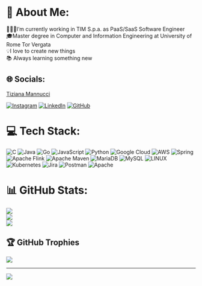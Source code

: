 # 💫 About Me:
👩🏻‍💻I’m currently working in TIM S.p.a. as PaaS/SaaS Software Engineer<br>🎓Master degree in Computer and Information Engineering at University of Rome Tor Vergata<br>💡I love to create new things<br>📚 Always learning something new


## 🌐 Socials:
<script src="https://platform.linkedin.com/badges/js/profile.js" async defer type="text/javascript"></script>
<div class="badge-base LI-profile-badge" data-locale="it_IT" data-size="medium" data-theme="light" data-type="VERTICAL" data-vanity="tiziana-mannucci-09903119a" data-version="v1"><a class="badge-base__link LI-simple-link" href="https://it.linkedin.com/in/tiziana-mannucci-09903119a?trk=profile-badge">Tiziana Mannucci</a></div>
              
[![Instagram](https://img.shields.io/badge/Instagram-%23E4405F.svg?logo=Instagram&logoColor=white)](https://instagram.com/titiana_mn) [![LinkedIn](https://img.shields.io/badge/LinkedIn-%230077B5.svg?logo=linkedin&logoColor=white)](https://www.linkedin.com/in/tiziana-mannucci-09903119a/) [![GitHub](https://img.shields.io/badge/-GitHub-000?logo=github)](https://github.com/titianaMannu)

# 💻 Tech Stack:
![C](https://img.shields.io/badge/c-%2300599C.svg?style=for-the-badge&logo=c&logoColor=white) ![Java](https://img.shields.io/badge/java-%23ED8B00.svg?style=for-the-badge&logo=java&logoColor=white) ![Go](https://img.shields.io/badge/go-%2300ADD8.svg?style=for-the-badge&logo=go&logoColor=white) ![JavaScript](https://img.shields.io/badge/javascript-%23323330.svg?style=for-the-badge&logo=javascript&logoColor=%23F7DF1E) ![Python](https://img.shields.io/badge/python-3670A0?style=for-the-badge&logo=python&logoColor=ffdd54) ![Google Cloud](https://img.shields.io/badge/Google%20Cloud-%234285F4.svg?style=for-the-badge&logo=google-cloud&logoColor=white) ![AWS](https://img.shields.io/badge/AWS-%23FF9900.svg?style=for-the-badge&logo=amazon-aws&logoColor=white) ![Spring](https://img.shields.io/badge/spring-%236DB33F.svg?style=for-the-badge&logo=spring&logoColor=white) ![Apache Flink](https://img.shields.io/badge/Apache%20Flink-E6526F?style=for-the-badge&logo=Apache%20Flink&logoColor=white) ![Apache Maven](https://img.shields.io/badge/Apache%20Maven-C71A36?style=for-the-badge&logo=Apache%20Maven&logoColor=white) ![MariaDB](https://img.shields.io/badge/MariaDB-003545?style=for-the-badge&logo=mariadb&logoColor=white) ![MySQL](https://img.shields.io/badge/mysql-%2300f.svg?style=for-the-badge&logo=mysql&logoColor=white) ![LINUX](https://img.shields.io/badge/Linux-FCC624?style=for-the-badge&logo=linux&logoColor=black) ![Kubernetes](https://img.shields.io/badge/kubernetes-%23326ce5.svg?style=for-the-badge&logo=kubernetes&logoColor=white) ![Jira](https://img.shields.io/badge/jira-%230A0FFF.svg?style=for-the-badge&logo=jira&logoColor=white) ![Postman](https://img.shields.io/badge/Postman-FF6C37?style=for-the-badge&logo=postman&logoColor=white) ![Apache](https://img.shields.io/badge/apache-%23D42029.svg?style=for-the-badge&logo=apache&logoColor=white)
# 📊 GitHub Stats:
![](https://github-readme-stats.vercel.app/api?username=titianaMannu&theme=default&hide_border=false&include_all_commits=true&count_private=false)<br/>
![](https://github-readme-streak-stats.herokuapp.com/?user=titianaMannu&theme=default&hide_border=false)<br/>
![](https://github-readme-stats.vercel.app/api/top-langs/?username=titianaMannu&theme=default&hide_border=false&include_all_commits=true&count_private=false&layout=compact)

## 🏆 GitHub Trophies
![](https://github-profile-trophy.vercel.app/?username=titianaMannu&theme=flat&no-frame=false&no-bg=false&margin-w=4)

---
[![](https://visitcount.itsvg.in/api?id=titianaMannu&icon=0&color=0)](https://visitcount.itsvg.in)

<!-- Proudly created with GPRM ( https://gprm.itsvg.in ) -->
